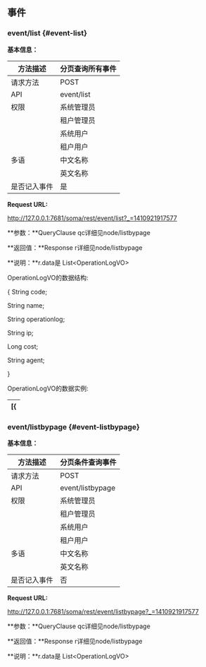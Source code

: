 ## 事件

### event/list {#event-list}

**基本信息：**

| 方法描述 | 分页查询所有事件 |
| --- | --- |
| 请求方法 | POST |
| API | event/list |
| 权限 | 系统管理员 | 是 |
|  | 租户管理员 | 是 |
|  | 系统用户 | 是 |
|  | 租户用户 | 是 |
| 多语 | 中文名称 | 查询所有事件 |
|  | 英文名称 | **Query all events** |
| 是否记入事件 | 是 |

**Request URL:**

http://127.0.0.1:7681/soma/rest/event/list?_=1410921917577

**参数：**QueryClause qc详细见node/listbypage

**返回值：**Response r详细见node/listbypage

**说明：**r.data是 List&lt;OperationLogVO&gt;

OperationLogVO的数据结构:

{ String code;

String name;

String operationlog;

String ip;

Long cost;

String agent;

}

OperationLogVO的数据实例:

| [{ |
| --- |

### event/listbypage {#event-listbypage}

**基本信息：**

| 方法描述 | 分页条件查询事件 |
| --- | --- |
| 请求方法 | POST |
| API | event/listbypage |
| 权限 | 系统管理员 | 是 |
|  | 租户管理员 | 是 |
|  | 系统用户 | 是 |
|  | 租户用户 | 是 |
| 多语 | 中文名称 | 分页条件查询事件 |
|  | 英文名称 | **Query events by page and condition** |
| 是否记入事件 | 否 |

**Request URL:**

http://127.0.0.1:7681/soma/rest/event/listbypage?_=1410921917577

**参数：**QueryClause qc详细见node/listbypage

**返回值：**Response r详细见node/listbypage

**说明：**r.data是 List&lt;OperationLogVO&gt;